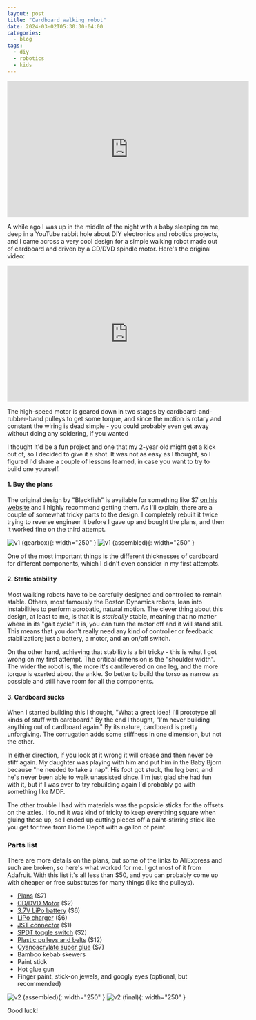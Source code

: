 ```yaml
---
layout: post
title: "Cardboard walking robot"
date: 2024-03-02T05:30:30-04:00
categories:
  - blog
tags:
  - diy
  - robotics
  - kids
---
```


<iframe width="560" height="315" src="https://www.youtube.com/embed/TAdfJJIZrZw?si=9ME9YV8YY5OQhymJ" title="YouTube video player" frameborder="0" allow="accelerometer; autoplay; clipboard-write; encrypted-media; gyroscope; picture-in-picture; web-share" allowfullscreen></iframe>

A while ago I was up in the middle of the night with a baby sleeping on me, deep in a YouTube rabbit hole about DIY electronics and robotics projects, and I came across a very cool design for a simple walking robot made out of cardboard and driven by a CD/DVD spindle motor.  Here's the original video:

<iframe width="560" height="315" src="https://www.youtube.com/embed/Z7N0xCDVzIA?si=AIgw5YS9RADNyroP" title="YouTube video player" frameborder="0" allow="accelerometer; autoplay; clipboard-write; encrypted-media; gyroscope; picture-in-picture; web-share" allowfullscreen></iframe>

The high-speed motor is geared down in two stages by cardboard-and-rubber-band pulleys to get some torque, and since the motion is rotary and constant the wiring is dead simple - you could probably even get away without doing any soldering, if you wanted

I thought it'd be a fun project and one that my 2-year old might get a kick out of, so I decided to give it a shot.
It was not as easy as I thought, so I figured I'd share a couple of lessons learned, in case you want to try to build one yourself.

#### 1. Buy the plans

The original design by "Blackfish" is available for something like $7 [on his website](https://bit.ly/3K87zSm) and I highly recommend getting them.
As I'll explain, there are a couple of somewhat tricky parts to the design.
I completely rebuilt it twice trying to reverse engineer it before I gave up and bought the plans, and then it worked fine on the third attempt.

![v1 (gearbox)](/assets/images/cardboard-robot/v1_gearbox.jpg){: width="250" }
![v1 (assembled)](/assets/images/cardboard-robot/v1_assembled.jpg){: width="250" }

One of the most important things is the different thicknesses of cardboard for different components, which I didn't even consider in my first attempts.

#### 2. Static stability

Most walking robots have to be carefully designed and controlled to remain stable.
Others, most famously the Boston Dynamics robots, lean into instabilities to perform acrobatic, natural motion.
The clever thing about this design, at least to me, is that it is _statically_ stable, meaning that no matter where in its "gait cycle" it is, you can turn the motor off and it will stand still.
This means that you don't really need any kind of controller or feedback stabilization; just a battery, a motor, and an on/off switch.

On the other hand, achieving that stability is a bit tricky - this is what I got wrong on my first attempt.
The critical dimension is the "shoulder width".
The wider the robot is, the more it's cantilevered on one leg, and the more torque is exerted about the ankle.
So better to build the torso as narrow as possible and still have room for all the components.

#### 3. Cardboard sucks

When I started building this I thought, "What a great idea! I'll prototype all kinds of stuff with cardboard."
By the end I thought, "I'm never building anything out of cardboard again."
By its nature, cardboard is pretty unforgiving.
The corrugation adds some stiffness in one dimension, but not the other.

In either direction, if you look at it wrong it will crease and then never be stiff again.
My daughter was playing with him and put him in the Baby Bjorn because "he needed to take a nap".
His foot got stuck, the leg bent, and he's never been able to walk unassisted since.
I'm just glad she had fun with it, but if I was ever to try rebuilding again I'd probably go with something like MDF.

The other trouble I had with materials was the popsicle sticks for the offsets on the axles.
I found it was kind of tricky to keep everything square when gluing those up, so I ended up cutting pieces off a paint-stirring stick like you get for free from Home Depot with a gallon of paint.

### Parts list

There are more details on the plans, but some of the links to AliExpress and such are broken, so here's what worked for me.
I got most of it from Adafruit. 
With this list it's all less than $50, and you can probably come up with cheaper or free substitutes for many things (like the pulleys).

- [Plans](https://blackfishspace.com/product/walking-robot-templates-pdf/) ($7)
- [CD/DVD Motor](https://www.adafruit.com/product/3882) ($2)
- [3.7V LiPo battery](https://www.adafruit.com/product/1570) ($6)
- [LiPo charger](https://www.adafruit.com/product/1304)  ($6)
- [JST connector](https://www.adafruit.com/product/261) ($1)
- [SPDT toggle switch](https://www.adafruit.com/product/3221) ($2)
- [Plastic pulleys and belts](https://www.amazon.com/dp/B083TGN78Y) ($12)
- [Cyanoacrylate super glue](https://www.amazon.com/dp/B004Y960MU) ($7)
- Bamboo kebab skewers
- Paint stick
- Hot glue gun
- Finger paint, stick-on jewels, and googly eyes (optional, but recommended)

![v2 (assembled)](/assets/images/cardboard-robot/v2_assembled.jpg){: width="250" }
![v2 (final)](/assets/images/cardboard-robot/v2_final.jpg){: width="250" }

Good luck!